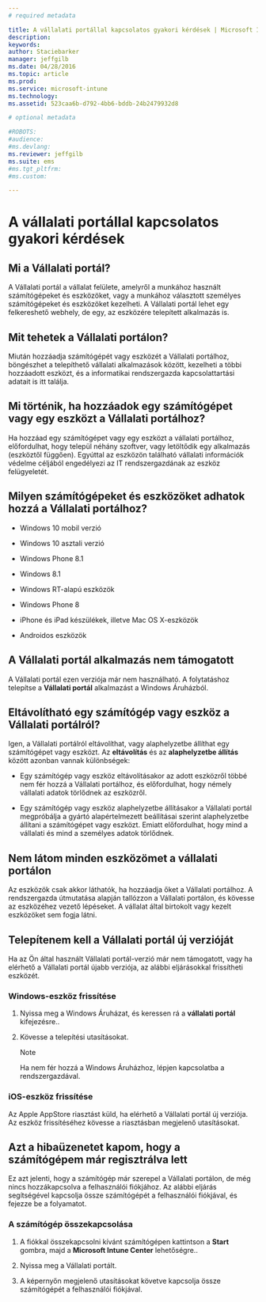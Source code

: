 ```yaml
---
# required metadata

title: A vállalati portállal kapcsolatos gyakori kérdések | Microsoft Intune
description:
keywords:
author: Staciebarker
manager: jeffgilb
ms.date: 04/28/2016
ms.topic: article
ms.prod:
ms.service: microsoft-intune
ms.technology:
ms.assetid: 523caa6b-d792-4bb6-bddb-24b2479932d8

# optional metadata

#ROBOTS:
#audience:
#ms.devlang:
ms.reviewer: jeffgilb
ms.suite: ems
#ms.tgt_pltfrm:
#ms.custom:

---
```


# A vállalati portállal kapcsolatos gyakori kérdések



## Mi a Vállalati portál?
A Vállalati portál a vállalat felülete, amelyről a munkához használt számítógépeket és eszközöket, vagy a munkához választott személyes számítógépeket és eszközöket kezelheti.  A Vállalati portál lehet egy felkereshető webhely, de egy, az eszközére telepített alkalmazás is.

## Mit tehetek a Vállalati portálon?
Miután hozzáadja számítógépét vagy eszközét a Vállalati portálhoz, böngészhet a telepíthető vállalati alkalmazások között, kezelheti a többi hozzáadott eszközt, és a informatikai rendszergazda kapcsolattartási adatait is itt találja.

## Mi történik, ha hozzáadok egy számítógépet vagy egy eszközt a Vállalati portálhoz?
Ha hozzáad egy számítógépet vagy egy eszközt a vállalati portálhoz, előfordulhat, hogy települ néhány szoftver, vagy letöltődik egy alkalmazás (eszköztől függően).  Egyúttal az eszközön található vállalati információk védelme céljából engedélyezi az IT rendszergazdának az eszköz felügyeletét.  

## Milyen számítógépeket és eszközöket adhatok hozzá a Vállalati portálhoz?

-   Windows 10 mobil verzió

-   Windows 10 asztali verzió

-   Windows Phone 8.1

-   Windows 8.1

-   Windows RT-alapú eszközök

-   Windows Phone 8

-   iPhone és iPad készülékek, illetve Mac OS X-eszközök

-   Androidos eszközök

## A Vállalati portál alkalmazás nem támogatott
A Vállalati portál ezen verziója már nem használható. A folytatáshoz telepítse a **Vállalati portál** alkalmazást a Windows Áruházból.

## Eltávolítható egy számítógép vagy eszköz a Vállalati portálról?
Igen, a Vállalati portálról eltávolíthat, vagy alaphelyzetbe állíthat egy számítógépet vagy eszközt.  Az **eltávolítás** és az **alaphelyzetbe állítás** között azonban vannak különbségek:

-   Egy számítógép vagy eszköz eltávolításakor az adott eszközről többé nem fér hozzá a Vállalati portálhoz, és előfordulhat, hogy némely vállalati adatok törlődnek az eszközről.

-   Egy számítógép vagy eszköz alaphelyzetbe állításakor a Vállalati portál megpróbálja a gyártó alapértelmezett beállításai szerint alaphelyzetbe állítani a számítógépet vagy eszközt.  Emiatt előfordulhat, hogy mind a vállalati és mind a személyes adatok törlődnek.

## Nem látom minden eszközömet a vállalati portálon
Az eszközök csak akkor láthatók, ha hozzáadja őket a Vállalati portálhoz. A rendszergazda útmutatása alapján tallózzon a Vállalati portálon, és kövesse az eszközéhez vezető lépéseket. A vállalat által birtokolt vagy kezelt eszközöket sem fogja látni.

## Telepítenem kell a Vállalati portál új verzióját
Ha az Ön által használt Vállalati portál-verzió már nem támogatott, vagy ha elérhető a Vállalati portál újabb verziója, az alábbi eljárásokkal frissítheti eszközét.

### Windows-eszköz frissítése

1.  Nyissa meg a Windows Áruházat, és keressen rá a **vállalati portál** kifejezésre..

2.  Kövesse a telepítési utasításokat.

    > [!NOTE]
    > Ha nem fér hozzá a Windows Áruházhoz, lépjen kapcsolatba a rendszergazdával.

### iOS-eszköz frissítése

Az Apple AppStore riasztást küld, ha elérhető a Vállalati portál új verziója. Az eszköz frissítéséhez kövesse a riasztásban megjelenő utasításokat.

## Azt a hibaüzenetet kapom, hogy a számítógépem már regisztrálva lett
Ez azt jelenti, hogy a számítógép már szerepel a Vállalati portálon, de még nincs hozzákapcsolva a felhasználói fiókjához. Az alábbi eljárás segítségével kapcsolja össze számítógépét a felhasználói fiókjával, és fejezze be a folyamatot.

### A számítógép összekapcsolása

1.  A fiókkal összekapcsolni kívánt számítógépen kattintson a **Start** gombra, majd a **Microsoft Intune Center** lehetőségre..

2.  Nyissa meg a Vállalati portált.

3.  A képernyőn megjelenő utasításokat követve kapcsolja össze számítógépét a felhasználói fiókjával.




<!--HONumber=May16_HO1-->


